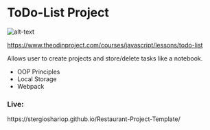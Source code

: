 <h1><b>ToDo-List Project</b></h1>

![alt-text](link)

https://www.theodinproject.com/courses/javascript/lessons/todo-list

Allows user to create projects and store/delete tasks like a notebook.

- OOP Principles 
- Local Storage
- Webpack 


<h3><b>Live:</b></h3>
https://stergioshariop.github.io/Restaurant-Project-Template/

